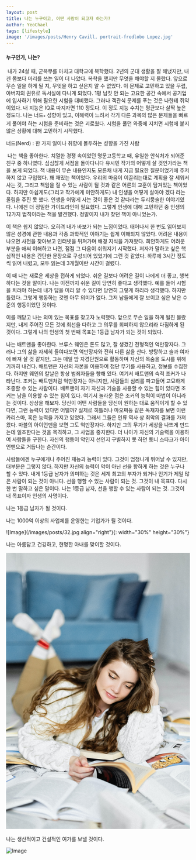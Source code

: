 ```yaml
---
layout: post
title: 나는 누구이고, 어떤 사람이 되고자 하는가?
author: YeoChael
tags: [lifestyle]
image: '/images/posts/Henry Cavill, portrait-fredlobo Lopez.jpg'
---
```


#### 누구인가, 나는?


&nbsp;내가 24살 때, 군복무를 마치고 대학교에 복학했다. 2년의 군대 생활을 잘 해냈지만, 내겐 몸보다 머리를 쓰는 일이 더 나았다. 복학을 했지만 무엇을 해야할 지 몰랐다. 앞으로 무슨 일을 하게 될 지, 무엇을 하고 싶은지 알 수 없었다. 이 문제로 고민하고 있을 무렵, 아버지의 권유로 독서실에 다니게 되었다. 1평 남짓 안 되는 고요한 공간 속에서 공기업에 입사하기 위해 필요한 시험을 대비했다. 그러나 객관식 문제를 푸는 것은 나한테 쥐약이었다. 내 지능은 IQ로 따지자면 110 정도다. 이 정도 지능 수치는 평균보다 살짝 높은 정도다. 나는 너드<sub>*</sub> 성향이 있고, 이해력이 느려서 각기 다른 과목의 많은 문제들을 빠르게 풀어야 하는 시험을 준비하는 것은 괴로웠다. 시험을 풀던 와중에 지치면 시험에 붙지 않은 상황에 대해 고민하기 시작했다.

너드(Nerd) : 한 가지 일이나 취향에 몰두하는 성향을 가진 사람

&nbsp;나는 책을 좋아한다. 치열한 경쟁 속이었던 명문고등학교 때, 유일한 안식처가 되어준 친구 중 하나였다. 심심찮게 서점을 돌아다니다 유시민 작가의 어떻게 살 것인가라는 책을 보게 되었다. 책 내용이 무슨 내용인지도 모른채 내게 지금 필요한 질문이었기에 주저하지 않고 구입했다. 꽤 재밌는 책이었다. 우리의 마음이 이끌리는대로 계획을 잘 세워서 사는 것, 그리고 책임을 질 수 있는 사람이 될 것과 같은 어른의 교훈이 담겨있는 책이었다. 하지만 아쉽게도(그리고 작가에게 미안하게도) 내 인생을 어떻게 살아야 겠다 라는 울림을 주진 못 했다. 인생을 어떻게 사는 것이 좋은 것 같다라는 두리뭉술한 이야기였다. 나에겐 더 정밀한 가이드라인이 필요했다. 그렇게 인생에 대해 고민하던 중 인생의 12가지 법칙이라는 책을 발견했다. 정말이지 내가 찾던 책이 아니었는가.

이 책은 쉽지 않았다. 오히려 내가 바보가 되는 느낌이었다. 태어나서 한 번도 읽어보지 않은 성경에 관한 내용과 각종 과학적인 이야기는 쉽게 이해되지 않았다. 어려운 내용이 나오면 사전을 찾아보고 인터넷을 뒤져가며 배경 지식을 가져왔다. 희안하게도 어려운 부분을 애써 이해하고 나면, 점점 그 다음이 쉬워지기 시작했다. 저자가 말하고 싶은 핵심적인 내용은 간단한 문장으로 구성되어 있었기에 그런 것 같았다. 하루에 3시간 정도씩 읽어 내렸고, 모두 읽는데 3개월이란 시간이 걸렸다. 


이 때 나는 새로운 세상을 접하게 되었다. 쉬운 길보다 어려운 길이 나에게 더 좋고, 행복하다는 것을 말이다. 나는 이전까지 쉬운 길이 당연히 좋다고 생각했다. 예를 들어 시험을 치러야 하는데 내가 답을 미리 알 수 있다면 당연히 그렇게 하리라 생각했다. 하지만 틀렸다. 그렇게 행동하는 것엔 아무 의미가 없다. 그저 남들에게 잘 보이고 싶은 낮은 수준의 행동이었던 것이다.

이를 깨닫고 나는 의미 있는 목표를 찾고자 노력했다. 앞으로 무슨 일을 하게 될진 몰랐지만, 내게 주어진 모든 것에 최선을 다하고 그 의무를 회피하지 않으리라 다짐하게 된 것이다. 그렇게 나의 인생의 첫 번째 목표는 1등급 남자가 되는 것이 되었다.

나는 배트맨을 좋아한다. 브루스 웨인은 돈도 많고, 잘 생겼긴 전형적인 억만장자다. 그러나 그의 삶을 자세히 들여다보면 억만장자와 전혀 다른 삶을 산다. 방탕하고 술과 여자에 빠져 살 것 같지만, 그는 매일 밤 자경단원으로 활동하며 자신의 목숨을 도시를 위해 기꺼히 내건다. 배트맨은 자신의 자본을 이용하여 첨단 무기를 사용하고, 정보를 수집한다. 하지만 웨인의 칼날은 항상 범죄자들을 향해 있다. 여기서 배트맨의 숙적 조커가 나타난다. 조커는 배트맨처럼 억만장자는 아니지만, 사람들의 심리를 파고들어 교묘하게 조종할 수 있는 사람이다. 배트맨이 자기 자신과 기술을 사용할 수 있는 힘이 있다면 조커는 남을 이용할 수 있는 힘이 있다. 여기서 놀라운 점은 조커의 능력이 마법이 아니라는 것이다. 상상을 해보자. 당신이 어떤 사람들을 당신이 원하는 대로 움직이게 할 수 있다면, 그런 능력이 있다면 어떨까? 실제로 히틀러나 마오쩌둥 같은 독재자를 보면 이런 카리스마, 혹은 능력을 가지고 있었다. 그래서 그들은 인류 역사 상 최악의 결과를 가져왔다. 마블의 아이언맨을 보면 그도 억만장자다. 하지만 그의 무기가 세상을 나쁘게 만드는데 일조한다는 것을 목격하고, 그 사업을 중지한다. 더 나아가 자신의 기술력을 이용하여 사람들을 구한다. 자신의 행동이 악인지 선인지 구별하지 못 하던 토니 스타크가 아이언맨으로 거듭나는 순간이다.

사람들에겐 누구에게나 주어진 재능과 능력이 있다. 그것이 엄청나게 뛰어날 수 있지만, 대부분은 그렇지 않다. 하지만 자신의 능력이 악이 아닌 선을 향하게 하는 것은 누구나 할 수 있다. 내게 1등급 남자가 의미하는 것은 세계 최고의 부자가 되거나 인기가 제일 많은 사람이 되는 것이 아니다. 선을 행할 수 있는 사람이 되는 것. 그것이 내 목표다. 다시 한 번 말하고 싶은 말이다. 나는 1등급 남자, 선을 행할 수 있는 사람이 되는 것. 그것이 내 목표이자 인생의 사명이다.

나는 1등급 남자가 될 것이다.



나는 1000억 이상의 사업체를 운영한는 기업가가 될 것이다.

![Image](/images/posts/32.jpg align="right"){: width="30%" height="30%"}

나는 아름답고 건깅하고, 현명한 아내를 맞이할 것이다.

![Image](/images/posts/33.jpg)

나는 생산적이고 건설적인 여가를 보낼 것이다.

![Image](/images/posts/34.jpg)